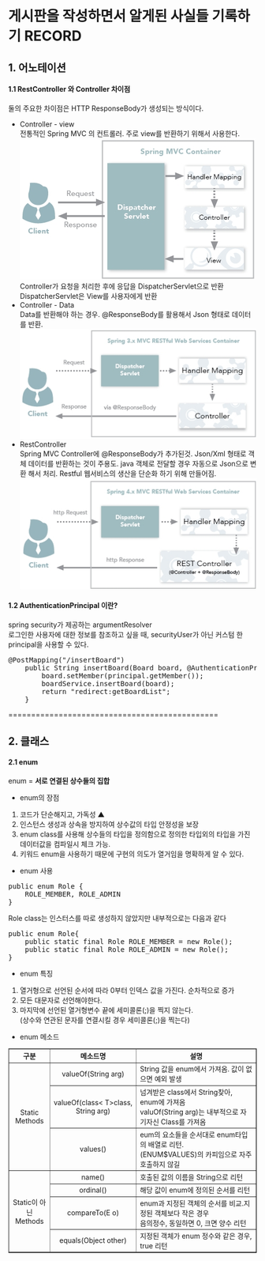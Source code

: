 게시판을 작성하면서 알게된 사실들 기록하기 RECORD
=============================================
## 1. 어노테이션
#### 1.1 RestController 와 Controller 차이점
둘의 주요한 차이점은 HTTP ResponseBody가 생성되는 방식이다.<br>
* Controller - view <br>
전통적인 Spring MVC 의 컨트롤러. 주로 view를 반환하기 위해서 사용한다.
![Alt Text](./img/controller.jpg)<br>
Controller가 요청을 처리한 후에 응답을 DispatcherServlet으로 반환<br>
DispatcherServlet은 View를 사용자에게 반환
* Controller - Data <br>
Data를 반환해야 하는 경우. @ResponseBody를 활용해서 Json 형태로 데이터를 반환.
![Alt Text](./img/controller_data.jpg)<br>
* RestController<br>
Spring MVC Controller에 @ResponseBody가 추가된것. Json/Xml 형태로 객체 데이터를 반환하는 것이 주용도. java 객체로 전달할 경우 자동으로 Json으로 변환 해서 처리. Restful 웹서비스의 생산을 단순화 하기 위해 만들어짐.<br>
![Alt Text](./img/RestController.jpg)<br>

#### 1.2 AuthenticationPrincipal 이란?
spring security가 제공하는 argumentResolver<br>
로그인한 사용자에 대한 정보를 참조하고 싶을 때, securityUser가 아닌 커스텀 한 principal을 사용할 수 있다.
<pre>
@PostMapping("/insertBoard")
	public String insertBoard(Board board, @AuthenticationPrincipal SecurityUser principal) {
		board.setMember(principal.getMember());
		boardService.insertBoard(board);
		return "redirect:getBoardList";
	}
</pre>
==============================================
## 2. 클래스
#### 2.1 enum
enum = **서로 연결된 상수들의 집합**
* enum의 장점
1. 코드가 단순해지고, 가독성 ▲
2. 인스턴스 생성과 상속을 방지하여 상수값의 타입 안정성을 보장
3. enum class를 사용해 상수들의 타입을 정의함으로 정의한 타입외의 타입을 가진 데이터값을 컴파일시 체크 가능.
4. 키워드 enum을 사용하기 때문에 구현의 의도가 열거임을 명확하게 알 수 있다.

* enum 사용
<pre>
public enum Role {
	ROLE_MEMBER, ROLE_ADMIN
}
</pre>
Role class는 인스터스를 따로 생성하지 않았지만 내부적으로는 다음과 같다
<pre>
public enum Role{
    public static final Role ROLE_MEMBER = new Role();
    public static final Role ROLE_ADMIN = new Role();
}
</pre>

* enum 특징
1. 열거형으로 선언된 순서에 따라 0부터 인덱스 값을 가진다. 순차적으로 증가
2. 모든 대문자로 선언해야한다.
3. 마지막에 선언된 열거형변수 끝에 세미콜론(;)을 찍지 않는다.<br>
(상수와 연관된 문자를 연결시킬 경우 세미콜론(;)을 찍는다)

* enum 메소드

<table border="1">
<th>구분</th>
<th>메소드명</th>
<th>설명</th>
<tr>
<td rowspan="3" align="center">Static<br>Methods</td>
<td align="center">valueOf(String arg)</td>
<td>String 값을 enum에서 가져옴. 값이 없으면 예외 발생</td>
<tr>
<td align="center">valueOf(class< T>class, String arg)</td>
<td>넘겨받은 class에서 String찾아, enum에 가져옴<br>valuOf(String arg)는 내부적으로 자기자신 Class를 가져옴</td>
<tr>
<td align="center">values()</td>
<td>eum의 요소들을 순서대로 enum타입의 배열로 리턴.<br>(ENUM$VALUES)의 카피임으로 자주 호출하지 않길</td>
</tr>
</tr>
</tr>
<tr>
<td rowspan="4" align="center">Static이 아닌<br>Methods</td>
<td align="center">name()</td>
<td>호출된 값의 이름을 String으로 리턴</td>
<tr>
<td align="center">ordinal()</td>
<td>해당 값이 enum에 정의된 순서를 리턴</td>
<tr>
<td align="center">compareTo(E o)</td>
<td>enum과 지정된 객체의 순서를 비교.지정된 객체보다 작은 경우<br>음의정수, 동일하면 0, 크면 양수 리턴</td>
<tr>
<td align="center">equals(Object other)</td>
<td>지정된 객체가 enum 정수와 같은 경우, true 리턴</td>
</tr>
</tr>
</tr>
</tr>
</table>



